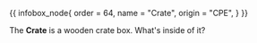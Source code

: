 {{ infobox_node{
	order = 64,
	name = "Crate",
	origin = "CPE",
} }}

The **Crate** is a wooden crate box. What's inside of it?
